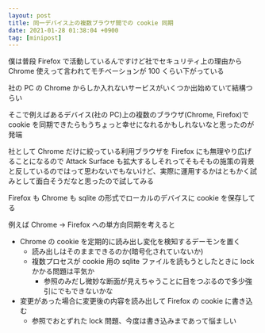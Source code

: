 ```yaml
---
layout: post
title: 同一デバイス上の複数ブラウザ間での cookie 同期
date: 2021-01-28 01:38:04 +0900
tag: [minipost]
---
```


僕は普段 Firefox で活動しているんですけど社でセキュリティ上の理由から Chrome 使えって言われてモチベーションが 100 くらい下がっている

社の PC の Chrome からしか入れないサービスがいくつか出始めていて結構つらい

そこで例えばあるデバイス(社の PC)上の複数のブラウザ(Chrome, Firefox)で cookie を同期できたらもうちょっと幸せになれるかもしれないなと思ったのが発端

社として Chrome だけに絞っている利用ブラウザを Firefox にも無理やり広げることになるので Attack Surface も拡大するしそれってそもそもの施策の背景と反しているのではって思わないでもないけど、実際に運用するかはともかく試みとして面白そうだなと思ったので試してみる

Firefox も Chrome も sqlite の形式でローカルのデバイスに cookie を保存してる

例えば Chrome -> Firefox への単方向同期を考えると

- Chrome の cookie を定期的に読み出し変化を検知するデーモンを置く
    - 読み出しはそのままできるのか(暗号化されていないか)
    - 複数プロセスが cookie 用の sqlite ファイルを読もうとしたときに lock かかる問題は平気か
        - 参照のみだし微妙な断面が見えちゃうことに目をつぶるので多少強引にでもできないかな
- 変更があった場合に変更後の内容を読み出して Firefox の cookie に書き込む
    - 参照でおとずれた lock 問題、今度は書き込みまであって悩ましい
